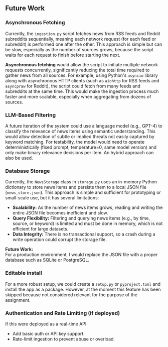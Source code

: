 ## Future Work

### Asynchronous Fetching

Currently, the `ingestion.py` script fetches news from RSS feeds and Reddit subreddits sequentially, meaning each network request (for each feed or subreddit) is performed one after the other. This approach is simple but can be slow, especially as the number of sources grows, because the script waits for each request to finish before starting the next.

**Asynchronous fetching** would allow the script to initiate multiple network requests concurrently, significantly reducing the total time required to gather news from all sources. For example, using Python's `asyncio` library along with asynchronous HTTP clients (such as `aiohttp` for RSS feeds and `asyncpraw` for Reddit), the script could fetch from many feeds and subreddits at the same time. This would make the ingestion process much faster and more scalable, especially when aggregating from dozens of sources.


### LLM-Based Filtering
A future iteration of the system could use a language model (e.g., GPT-4) to classify the relevance of news items using semantic understanding. This would allow detection of subtle or implied threats not easily captured by keyword matching. For testability, the model would need to operate deterministically (fixed prompt, temperature=0, same model version) and only make binary relevance decisions per item. An hybrid approach can also be used.

### Database Storage

Currently, the `NewsStorage` class in `storage.py` uses an in-memory Python dictionary to store news items and persists them to a local JSON file (`news_store.json`). This approach is simple and sufficient for prototyping or small-scale use, but it has several limitations:

- **Scalability:** As the number of news items grows, reading and writing the entire JSON file becomes inefficient and slow.
- **Query Flexibility:** Filtering and querying news items (e.g., by time, source, or keyword) is limited and must be done in memory, which is not efficient for large datasets.
- **Data Integrity:** There is no transactional support, so a crash during a write operation could corrupt the storage file.

**Future Work:**  
For a production environment, I would replace the JSON file with a proper database such as SQLite or PostgreSQL.


### Editable install 

For a more robust setup, we could create a `setup.py` or `pyproject.toml` and install the app as a package. However, at the moment this feature has been skipped because not considered relevant for the purpose of the assignment.

### Authentication and Rate Limiting (if deployed)
If this were deployed as a real-time API:

- Add basic auth or API key support.
- Rate-limit ingestion to prevent abuse or overload.